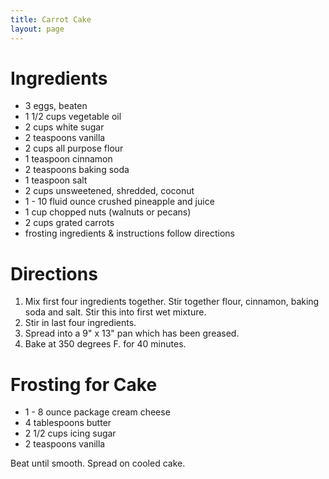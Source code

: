 ```yaml
---
title: Carrot Cake
layout: page
---
```


# Ingredients

* 3 eggs, beaten
* 1 1/2 cups vegetable oil
* 2 cups white sugar
* 2 teaspoons vanilla
* 2 cups all purpose flour
* 1 teaspoon cinnamon
* 2 teaspoons baking soda
* 1 teaspoon salt
* 2 cups unsweetened, shredded, coconut
* 1 - 10 fluid ounce crushed pineapple and juice
* 1 cup chopped nuts (walnuts or pecans)
* 2 cups grated carrots
* frosting ingredients & instructions follow directions


# Directions

1. Mix first four ingredients together. Stir together flour, cinnamon, baking soda and salt. Stir this into first wet mixture.
1. Stir in last four ingredients.
1. Spread into a 9" x 13" pan which has been greased.
1. Bake at 350 degrees F. for 40 minutes.

# Frosting for Cake

* 1 - 8 ounce package cream cheese
* 4 tablespoons butter
* 2 1/2 cups icing sugar
* 2 teaspoons vanilla

Beat until smooth. Spread on cooled cake.
